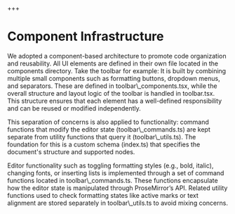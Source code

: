 +++
# Component Infrastructure

We adopted a component-based architecture to promote code organization and reusability. All UI elements are defined in their own file located in the components directory. Take the toolbar for example: It is built by combining multiple small components such as formatting buttons, dropdown menus, and separators. These are defined in toolbar\\\_components.tsx, while the overall structure and layout logic of the toolbar is handled in toolbar.tsx. This structure ensures that each element has a well-defined responsibility and can be reused or modified independently.&#x20;

This separation of concerns is also applied to functionality: command functions that modify the editor state (toolbar\\\_commands.ts) are kept separate from utility functions that query it (toolbar\\\_utils.ts). The foundation for this is a custom schema (index.ts) that specifies the document's structure and supported nodes.&#x20;

Editor functionality such as toggling formatting styles (e.g., bold, italic), changing fonts, or inserting lists is implemented through a set of command functions located in toolbar\\\_commands.ts. These functions encapsulate how the editor state is manipulated through ProseMirror’s API. Related utility functions used to check formatting states like active marks or text alignment are stored separately in toolbar\\\_utils.ts to avoid mixing concerns.